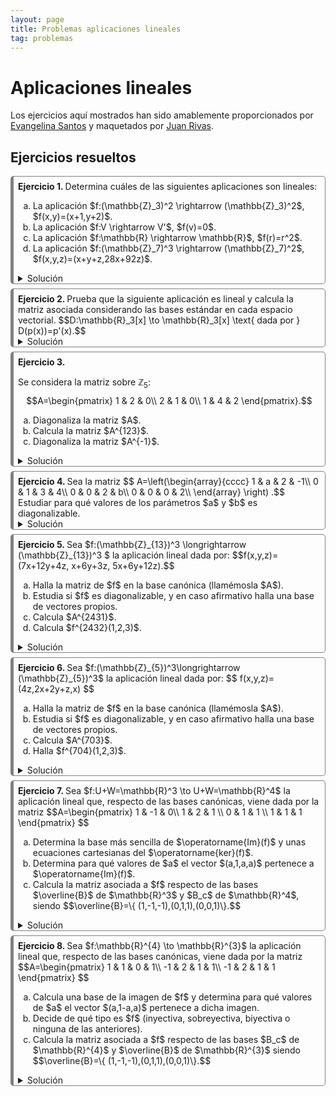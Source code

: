 ```yaml
---
layout: page
title: Problemas aplicaciones lineales
tag: problemas
---
```

<style>
@media (min-width: 38em) {
  html {
    font-size: 18px;
  }
}


body {
  counter-reset: article;
}

article:before {
  counter-increment: article;
  content: "Ejercicio " counter(article) ". ";
  font-weight: bold;
}

article {
  border-style: solid;
  border-width: 1px 1px 1px 5px;
  border-color: gray gray gray gray;
  border-radius: 5px;
  padding: 0.5em 0.5em 0em 0.5em;
  margin-bottom: 0.5em;
}
</style>

# Aplicaciones lineales

Los ejercicios aquí mostrados han sido amablemente proporcionados por [Evangelina Santos](https://www.ugr.es/~esantos/) y maquetados por [Juan Rivas](https://github.com/MrRiversGit).

## Ejercicios resueltos 

<article>
Determina cuáles de las siguientes aplicaciones son lineales:

<ol type="a">
<li>La aplicación $f:(\mathbb{Z}_3)^2 \rightarrow (\mathbb{Z}_3)^2$, $f(x,y)=(x+1,y+2)$.</li>
<li>La aplicación $f:V \rightarrow V'$, $f(v)=0$.</li>
<li>La aplicación $f:\mathbb{R} \rightarrow \mathbb{R}$, $f(r)=r^2$.</li>
<li>La aplicación $f:(\mathbb{Z}_7)^3 \rightarrow (\mathbb{Z}_7)^2$, $f(x,y,z)=(x+y+z,28x+92z)$.</li>

</ol>
<details>
<summary>Solución</summary>

<ol type="a">
<li>La aplicación $f:(\mathbb{Z}_3)^2 \rightarrow (\mathbb{Z}_3)^2$, $f(x,y)=(x+1,y+2)$.<br>

No es aplicación lineal. Basta tomar $u=(1,0)$ y $a=2$ y comprobar que no se cumple la segunda propiedad:
$$f(au)=f(2,0)=(0,2),$$
mientras que, 
$$af(u)=2(2,2)=(1,1).$$</li>

<li>La aplicación $f:V \rightarrow V'$, $f(v)=0$.<br>

Es aplicación lineal:<br>
Para cualesquiera $u,v$ se tiene $f(u+v)=0=0+0=f(u)+f(v)$.<br>
Para todo $u$ y todo $a$ se verifica $f(au)=0=a\cdot 0=af(u)$.</li>

<li>La aplicación $f:\mathbb{R} \rightarrow \mathbb{R}$, $f(r)=r^2$.<br>

No es lineal, tomamos $u=1$ y $a=2$ y comprobamos que no se cumple la segunda propiedad de aplicación lineal:
$$af(u)=2\cdot 1^2,$$
$$f(au)=f(2)=2^2.$$</li>

<li>La aplicación $f:(\mathbb{Z}_7)^3 \rightarrow (\mathbb{Z}_7)^2$, $f(x,y,z)=(x+y+z,28x+92z)$.<br>

Es aplicación lineal. Cada componente de la imagen se calcula como una combinación lineal de las componentes del vector inicial.</li>

</ol>
</details>
</article>

<article>
Prueba que la siguiente aplicación es lineal y calcula la matriz asociada considerando las bases estándar en cada espacio vectorial.
$$D:\mathbb{R}_3[x] \to \mathbb{R}_3[x] \text{ dada por } D(p(x))=p'(x).$$

<details>
<summary>Solución</summary>

Es conocido que la derivada tiene las propiedades:

<ol type="a">
<li>La derivada de una suma es la suma de las derivadas.<br>
Es decir, dadas dos funciones (derivables, y los polinomios lo son) $f$ y $g$ se verifica
$$D(f+g)=D(f)+D(g),$$
que es la primera propiedad que debe verificar una aplicación lineal. Hay que tener cuidado porque aquí $f$ y $g$ son los vectores y $D$ es la aplicación.</li>
<li>La derivada de una constante por una función es la constante por la derivada de la función.<br>
Es deir, dadas $f$ (derivable) y $a\in \mathbb{R}$ entonces
$$D(af)=aD(f),$$
que es la segunda propiedad de aplicación lineal.</li>
</ol>

Calculemos ahora la matriz asociada a $D$ utilizando la base de $\mathbb{R}_3[x]$ (el conjunto de los polinomios con coeficientes en $\mathbb{R}$ de grado menor o igual que tres), $B_s=\{1,x,x^2,x^3\}$ en el espacio inicial y en el final, puesto que son el mismo:
$$D(1)=0=(0,0,0,0)_{B_s},$$
donde el primer cero representa a la derivada del polinomio constante igual a uno, que es el polinomio constante igual a cero, cuyas coordenadas en la base $B_s$ son $(0,0,0,0)$.
Procedemos de la misma forma con los otros tres vectores de la base:
$$\begin{array}{l}
D(x)=1=(1,0,0,0)_{B_s},\\
D(x^2)=2x=(0,2,0,0)_{B_s},\\
D(x^3)=3x^2=(0,0,3,0)_{B_s}.
\end{array}
$$
Así que la matriz asociada resulta de poner estas coordenadas por columnas:
$$M_{B_sB_s}(D)=\begin{pmatrix}
0 & 1 & 0 & 0\\
0 & 0 & 2 & 0\\
0 & 0 & 0 & 3\\
0 & 0 & 0 & 0 
\end{pmatrix}.$$

</details>
</article>

<article>

Se considera la matriz sobre $\mathbb{Z}_5$: 
$$A=\begin{pmatrix}
1 & 2 & 0\\
2 & 1 & 0\\
1 & 4 & 2
\end{pmatrix}.$$

<ol type="a">
<li>Diagonaliza la matriz $A$.</li>
<li>Calcula la matriz $A^{123}$.</li>
<li>Diagonaliza la matriz $A^{-1}$.</li>

</ol>
<details>
<summary>Solución</summary>
<ol type="a">

<li>Diagonalizar la matriz $A$.<br>
En primer lugar calculamos el polinomio característico para determinar los valores propios y sus multiplicidades algebraicas:
$$|A-\lambda I|=\begin{vmatrix}
1-\lambda & 2 & 0\\
2 & 1-\lambda & 0\\
1 & 4 & 2-\lambda
\end{vmatrix}=(2-\lambda)\begin{vmatrix}
1-\lambda & 2 \\
2 & 1-\lambda \\
\end{vmatrix}= (2- \lambda)[(1-\lambda)^2-4]=(2-\lambda)(\lambda^2+3\lambda+2).$$
Las raíces de $\lambda^2+3\lambda+2$ en $\mathbb{Z}_5$ son $3$ y $4$, que son simples, luego los valores propios son $2$, $3$, $4$ con multiplicidades algebraicas $1$ para cada uno.<br>


Ahora debemos calcular cada uno de los subespacios propios:<br>

<strong>$V_{\lambda=2}$</strong> 
 
$$A-2I=\begin{pmatrix}
4 & 2 & 0\\
2 & 4 & 0\\
1 & 4 & 0
\end{pmatrix}.$$
Para calcular unas ecuaciones cartesianas más sencillas de $V_{\lambda=2}$ a partir de $(A-2I)X=0$ hacemos operaciones elementales por filas en la matriz anterior:
$$A-2I=\begin{pmatrix}
4 & 2 & 0\\
2 & 4 & 0\\
1 & 4 & 0
\end{pmatrix}\sim_{f} \begin{pmatrix}
1 & 4 & 0\\
4 & 2 & 0\\
2 & 4 & 0\\
\end{pmatrix}\sim_{f} \begin{pmatrix}
1 & 0 & 0\\
0 & 1 & 0\\
0 & 0 & 0\\
\end{pmatrix}.$$
Entonces nos quedan las cartesianas
$$\boxed{\begin{array}{l} x=0,\\ y=0. \end{array} }$$
Como el espacio $(\mathbb{Z}_{5})^3$ tiene dimensión tres y el subespacio tiene dos ecuaciones cartesianas, entonces 
la multiplicidad geométrica (esto es, la dimensión de $V_{\lambda=2}$) es 1 y una base es $\{(0,0,1)\}$.<br>

<strong>$V_{\lambda=3}$</strong> 
 
$$A-3I=\begin{pmatrix}
3 & 2 & 0\\
2 & 3 & 0\\
1 & 4 & 4
\end{pmatrix}.$$
Para calcular unas ecuaciones cartesianas más sencillas de $V_{\lambda=3}$ a partir de $(A-3I)X=0$ hacemos operaciones elementales por filas en la matriz anterior:
$$A-3I=\begin{pmatrix}
3 & 2 & 0\\
2 & 3 & 0\\
1 & 4 & 4
\end{pmatrix}\sim_{f} \begin{pmatrix}
1 & 4 & 0\\
0 & 0 & 1\\
0 & 0 & 0\\
\end{pmatrix}.$$
Entonces nos quedan las cartesianas
$$\boxed{\begin{array}{l} x+4y=0,\\ z=0. \end{array} }$$
Como el espacio $(\mathbb{Z}_{5})^3$ tiene dimensión tres y el subespacio tiene dos ecuaciones cartesianas, entonces 
la multiplicidad geométrica (esto es, la dimensión de $V_{\lambda=3}$) es 1 y una base es $\{(1,1,0)\}$.<br>

<strong>$V_{\lambda=4}$</strong> 
 
$$A-4I=\begin{pmatrix}
2 & 2 & 0\\
2 & 2 & 0\\
1 & 4 & 3
\end{pmatrix}.$$
Para calcular unas ecuaciones cartesianas más sencillas de $V_{\lambda=3}$ a partir de $(A-4I)X=0$ hacemos operaciones elementales por filas en la matriz anterior:
$$A-3I=\begin{pmatrix}
3 & 2 & 0\\
2 & 3 & 0\\
1 & 4 & 4
\end{pmatrix}\sim_{f} \begin{pmatrix}
1 & 0 & 4\\
0 & 1 & 1\\
0 & 0 & 0\\
\end{pmatrix}.$$
Entonces nos quedan las cartesianas
$$\boxed{\begin{array}{l} x+4z=0,\\ y=0. \end{array} }$$
Como el espacio $(\mathbb{Z}_{5})^3$ tiene dimensión tres y el subespacio tiene dos ecuaciones cartesianas, entonces 
la multiplicidad geométrica (esto es, la dimensión de $V_{\lambda=3}$) es 1 y una base es $\{(1,4,1)\}$.<br>

Por último, una vez comprobada que la multiplicidad algebraica y geométrica coinciden para cada valor propio escribimos las matriz diagonal $D$ (con los valores propios en la diagonal) y la matriz $P$ (con los vectores propios por columnas) cuidando de que el orden en el que se escriben los valores propios en $D$ corresponda con el orden de los vectores propios asociados en $P$:
$$D=\begin{pmatrix}
2 & 0 & 0\\
0 & 3 & 0\\
0 & 0 & 4
\end{pmatrix}, \hspace{2cm}  P=\begin{pmatrix}
0 & 1 & 1\\
0 & 1 & 4\\
1 & 0 & 1
\end{pmatrix}.$$
</li>

<li>Calcular la matriz $A^{123}$.<br>

Para calcular $A^{123}$ utilizamos la diagonalización que acabamos de realizar para la que se cumple $D=P^{-1}AP$.
Despejando $A$ tendremos $$A=PDP^{-1},$$ y podemos observar que en el producto
$$A^{123}= (PDP^{-1})(PDP^{-1})\cdots (PDP^{-1})$$
los productos $P^{-1}P=I$, y por tanto queda
$$A^{123}=PD^{123}P^{-1}.$$
Además el cálculo de las potencias de una matriz diagonal es muy sencillo, puesto que consiste en elevar a dicha potencia cada uno de los elementos de la diagonal, es decir:
$$D^{123}=\begin{pmatrix}
2^{123} & 0 & 0\\
0 & 3^{123} & 0\\
0 & 0 & 4^{123}
\end{pmatrix}.$$
Se trata entonces de calcular dichas potencias en $\mathbb{Z}_5$, para lo que utilizaremos el Teorema pequeño de Fermat: $a^4=1$ en $\mathbb{Z}_5$.<br>
Como $123=30\cdot 4+3$, entonces $2^{123}=(2^4)^30\cdot 2^3=2^3=3$. Por otro lado, $3^{123}=(3^4)^30\cdot 3^3=3^3=2$ y $4^{123}=(4^4)^30\cdot 4^3=4^3=4$.<br>
Así que 

$$D^{123}=\begin{pmatrix}
3 & 0 & 0\\
0 & 2 & 0\\
0 & 0 & 4
\end{pmatrix}.$$
Solo queda calcular $P^{-1}$ y realizar el producto $PD^{123}P^{-1}$.
$$\begin{align*}
(P|I) & =\left(\begin{array}{ccc|ccc}
0 & 1 & 1 & 1 & 0 & 0\\
0 & 1 & 4 & 0 & 1 & 0\\
1 & 0 & 1 & 0 & 0 & 1
\end{array}\right)\sim_f \left(\begin{array}{ccc|ccc}
1 & 0 & 1 & 0 & 0 & 1\\
0 & 1 & 1 & 1 & 0 & 0\\
0 & 1 & 4 & 0 & 1 & 0\\
\end{array}\right)\sim_f  \left(\begin{array}{ccc|ccc}
1 & 0 & 1 & 0 & 0 & 1\\
0 & 1 & 1 & 1 & 0 & 0\\
0 & 0 & 3 & 4 & 1 & 0\\
\end{array}\right) \\ &
\sim_f  \left(\begin{array}{ccc|ccc}
1 & 0 & 1 & 0 & 0 & 1\\
0 & 1 & 1 & 1 & 0 & 0\\
0 & 0 & 1 & 3 & 2 & 0\\
\end{array}\right)\sim_f \left(\begin{array}{ccc|ccc}
1 & 0 & 0 & 2 & 3 & 1\\
0 & 1 & 0 & 3 & 3 & 0\\
0 & 0 & 1 & 3 & 2 & 0\\
\end{array}\right)=(I|P^{-1}).
\end{align*}$$
Por último:
$$A^{123}=\begin{pmatrix}
0 & 1 & 1\\
0 & 1 & 4\\
1 & 0 & 1
\end{pmatrix}\begin{pmatrix}
3 & 0 & 0\\
0 & 2 & 0\\
0 & 0 & 4
\end{pmatrix}\begin{pmatrix}
2 & 3 & 1\\
3 & 3 & 0\\
3 & 2 & 0
\end{pmatrix}=\begin{pmatrix}
3 & 4 & 0\\
4 & 3 & 0\\
3 & 2 & 3
\end{pmatrix}.$$</li>

<li>Diagonalizar la matriz $A^{-1}$.<br>

Para diagonalizar $A^{-1}$ basta observar que como $D=P^{-1}AP$ entonces $D^{-1}=P^{-1}A^{-1}P$, luego la matriz diagonal será $D^{-1}$:
$$D^{-1}=\begin{pmatrix}
2^{-1} & 0 & 0\\
0 & 3^{-1} & 0\\
0 & 0 & 4^{-1}
\end{pmatrix}=\begin{pmatrix}
3 & 0 & 0\\
0 & 2 & 0\\
0 & 0 & 4
\end{pmatrix},$$ 
y la matriz de paso es la misma, $P$.</li>

</ol>
</details>
</article>

<article>
Sea la matriz 
$$
A=\left(\begin{array}{cccc}
 1 & a & 2 & -1\\
0 & 1 & 3 & 4\\
 0 & 0 & 2 & b\\
 0 & 0 & 0 & 2\\
\end{array}
\right)
.$$
Estudiar para qué valores de los parámetros $a$ y $b$ es
diagonalizable.

<details>
<summary>Solución</summary>

Necesitamos calcular los valores propios y sus multiplicidades algebraica y geométrica.
Los valores propios son fáciles:
$$
|A-\lambda I|=\left|\begin{array}{cccc}
 1-\lambda & a & 2 & -1\\
0 & 1-\lambda & 3 & 4\\
 0 & 0 & 2-\lambda & b\\
 0 & 0 & 0 & 2-\lambda\\
\end{array}
\right|=(1-\lambda)^2(2-\lambda)^2.$$
Los valores propios son $1$ y $2$ con multiplicidades algebraicas $2$ para cada uno.<br>

<strong>$V_{\lambda=1}$</strong> 
$$
A-I=\left(\begin{array}{cccc}
 0 & a & 2 & -1\\
0 & 0 & 3 & 4\\
 0 & 0 & 1 & b\\
 0 & 0 & 0 & 1\\
\end{array}
\right).
$$
Para que tenga rango dos (y por tanto la dimensión de $V_{\lambda=1}$ sea también dos) debe ser $a=0$.<br>

<strong>$V_{\lambda=2}$</strong> 
$$
A-2I=\left(\begin{array}{cccc}
 -1 & a & 2 & -1\\
0 & -1 & 3 & 4\\
 0 & 0 & 0 & b\\
 0 & 0 & 0 & 0\\
\end{array}
\right).
$$
Para que tenga rango dos (y por tanto la dimensión de $V_{\lambda=2}$ sea también dos) debe ser $b=0$.<br>

Concluimos que solo es diagonalizable en el caso $a=b=0$.

</details>
</article>

<article>
Sea $f:(\mathbb{Z}_{13})^3 \longrightarrow  (\mathbb{Z}_{13})^3 $ la aplicación lineal dada
por:
$$f(x,y,z)=(7x+12y+4z, x+6y+3z, 5x+6y+12z).$$
<ol type="a">
<li>Halla la matriz de $f$ en la base canónica (llamémosla $A$).</li>
<li>Estudia si $f$ es diagonalizable, y en caso afirmativo halla una base de vectores propios.</li>
<li>Calcula $A^{2431}$.</li>
<li>Calcula $f^{2432}(1,2,3)$.</li>
</ol>

<details>
<summary>Solución</summary>

<ol type="a">
<li>Hallar la matriz de $f$ en la base canónica.<br>

Para calcular la matriz asociada calculamos las imágenes de los vectores de la base canónica:
$$\begin{array}{l}
f(1,0,0)=(7,1,5),\\
f(0,1,0)=(12,6,6),\\
f(0,0,1)=(4,3,12).
\end{array}$$
Podemos, por simplificar cálculos posteriores, sustituir que $12=-1$ en $\mathbb{Z}_{13}$, y nos queda la matriz
$$A=M_{B_c}(f)=\begin{pmatrix}
7 & -1 & 4\\
1 & 6 & 3\\
5 & 6 &-1
\end{pmatrix}.$$</li>

<li>Estudiar si $f$ es diagonalizable, y hallar una base de vectores propios.<br>

Calculamos los valores propios, mediante la ecuación característica:
$$\begin{align*}
\left| \begin{array}{ccc}
7-\lambda & -1 & 4\\
1 & 6-\lambda & 3\\
5 & 6 &-1-\lambda
\end{array}\right| & 
=(7-\lambda)(6-\lambda)(-1-\lambda)-2-2-7(6-\lambda)-5(7-\lambda)+(-1-\lambda)\\ &
=-\lambda^3-\lambda^2+8\lambda -7.
\end{align*}$$
Calculamos las raíces de este polinomio (lo cual es laborioso) y  obtenemos que son $\lambda=5$ con multiplicidad algebraica 1 y $\lambda=-3(=10)$ con multiplicidad algebraica 2.<br>

Debemos calcular la multiplicidad geométrica de $\lambda=-3$ para poder decidir si es o no diagonalizable. Para ello calculamos el subespacio propio correspondiente:
$$(A+3I)=\begin{pmatrix}
10 & -1 & 4\\
1 & 9 & 3\\
5 & 6 & 2
\end{pmatrix}\sim_f \begin{pmatrix}
1 & 9 & 3\\
0 & 0 & 0\\
0 & 0 & 0\\
\end{pmatrix}.$$
Luego nos queda una única ecuación cartesiana que es $x+9y+3z=0$ y por tanto la multiplicidad geométrica (esto es, la dimensión de $V_{\lambda=2}$) es 2, así que la matriz es diagonalizable.<br>
Calculamos una base de  $V_{\lambda=-3}$:
$$\{ (4,1,0),(10,0,1) \}.$$

Necesitamos también una base de $V_{\lambda=5}$:
 $$(A-5I)=\begin{pmatrix}
2 & -1 & 4\\
1 & 1 & 3\\
5 & 6 & -6
\end{pmatrix}\sim_f 
\begin{pmatrix}
1 & 0 & -2\\
0 & 1 & 5\\
0 & 0 & 0\\
\end{pmatrix}.$$
Nos quedan las ecuaciones $V_{\lambda=5}\equiv \boxed{\begin{array}{l}
x-2z=0,\\
y+5z=0.\end{array} }$ y una base es $\{(2,-5,1)\}$.<br>
Luego la solución al problema de diagonalización es:
$$ D=\left(\begin{array}{ccc}
5 & 0 & 0\\
0 & 10 & 0\\
0 & 0 &  10
\end{array}\right)=\left(\begin{array}{ccc}
5 & 0 & 0\\
0 & -3 & 0\\
0 & 0 & -3
\end{array}\right), \hspace{1cm}  P=\left(\begin{array}{ccc}
2 & 4 & 10\\
-5 & 1 & 0\\
1 & 0 &  1
\end{array}\right).$$</li>

<li>Calcular $A^{2431}$.<br>
Para calcular la potencia pedida utilizamos la diagonalización:
$$D=P^{-1}AP \text{ o bien }  A=PDP^{-1},$$
que nos permite deducir que
$$A^{2431}=PD^{2431}P^{-1}.$$
Calculamos 
$$D^{2431}=\left(\begin{array}{ccc}
5^{2431} & 0 & 0\\
0 & 10^{2431} & 0\\
0 & 0 &  10^{2431}
\end{array}\right),$$
para lo que hemos realizado los cálculos $5^{703}, 10^{703}$ en $\mathbb{Z}_{13}$ mediante el Teorema pequeño de Fermat: $a^{12}=1$ en $\mathbb{Z}_{13}$. Obtenemos así $5^{2431}=5^{202\cdot 12+7}=5^7=8$ y además $10^{2431}=10^{202\cdot 12+7}=10^7= 10$. Y obtenemos
$$D^{2431}=\left(\begin{array}{ccc}
8 & 0 & 0\\
0 & 10 & 0\\
0 & 0 &  10
\end{array}\right).$$
Necesitamos también $P^{-1}$:
$$\begin{align*}
(P|I) & =\left(\begin{array}{ccc|ccc}
2 & 4 & 10 & 1 & 0 & 0\\
-5 & 1 & 0 & 0 & 1 & 0\\
1 & 0 &  1 & 0 & 0 & 1
\end{array}\right)\sim_f\left(\begin{array}{ccc|ccc}
1 & 0 &  1 & 0 & 0 & 1\\
0 & 4 & 8 & 1 & 0 & -2\\
0 & 1 & 5 & 0 & 1 & 5\\
\end{array}\right) \\ &
\sim_f \left(\begin{array}{ccc|ccc}
1 & 0 &  1 & 0 & 0 & 1\\
0 & 1 & 5 & 0 & 1 & 5\\
0 & 0 & 1 & 1 & -4 & 4\\
\end{array}\right)\sim_f
\left(\begin{array}{ccc|ccc}
1 & 0 &  0 & -1 & 4 & -3\\
0 & 1 & 0 & -5 & -5 & -2\\
0 & 0 & 1 & 1 & -4 & 4\\
\end{array}\right).\end{align*}
$$
Luego 
$$A^{2431}=PD^{2431}P^{-1}=\left(\begin{array}{ccc}
2 & 4 & 10\\
-5 & 1 & 0\\
1 & 0 &  1
\end{array}\right)\left(\begin{array}{ccc}
8 & 0 & 0\\
0 & 10 & 0\\
0 & 0 &  10
\end{array}\right)\left(\begin{array}{ccc}
 -1 & 4 & -3\\
-5 & -5 & -2\\
 1 & -4 & 4\\
\end{array}\right).$$</li>

<li>Calcula $f^{2432}(1,2,3)$.<br>

Basta realizar la operación $f^{2432}(1,2,3)=A^{2431}(1,2,3)^T$.</li>

</ol>
</details>
</article>

<article>
Sea $f:(\mathbb{Z}_{5})^3\longrightarrow (\mathbb{Z}_{5})^3$ la
aplicación lineal dada por:
$$
f(x,y,z)=(4z,2x+2y+z,x)
$$

<ol type="a">
<li>Halla la matriz de $f$ en la base canónica (llamémosla $A$).</li>
<li>Estudia si $f$ es diagonalizable, y en caso afirmativo halla una base de vectores propios.</li>
<li>Calcula $A^{703}$.</li>
<li>Halla $f^{704}(1,2,3)$.</li>
</ol>

<details>
<summary>Solución</summary>

<ol type="a">
<li>Hallar la matriz de $f$ en la base canónica.<br>
Calculamos las imágenes de los vectores de la base canónica:
$$\begin{array}{l}
f(1,0,0)=(0,2,1),\\
f(0,1,0)=(0,2,0),\\
f(0,0,1)=(4,1,0).
\end{array}$$
Así la matriz es 
$$A=M_{B_c}(f)=
\left(\begin{array}{ccc}
0 & 0 & 4\\
2 & 2 & 1\\
 1 & 0 & 0\\
\end{array}\right).$$</li>

<li>Estudiar si $f$ es diagonalizable y hallar una base de vectores propios.<br>
Calculamos los valores propios y sus multiplicidades algebraica y geométrica:
$$|A-\lambda I|=\left| \begin{array}{ccc}
-\lambda & 0 & 4\\
2 & 2-\lambda & 1\\
 1 & 0 & -\lambda\\
\end{array}\right|=(2-\lambda)[(-\lambda)^2-4)]=(2-\lambda)(\lambda^2-4).$$
Las raíces de $\lambda^2-4=0$ son $\lambda=2$ y $\lambda=3(=-2)$ en $\mathbb{Z}_5$. Así el valor propio $\lambda=2$ tiene multiplicidad algebraica 2 y $\lambda=3$ tiene multiplicidad algebraica 1.<br>
Calculamos $V_{\lambda=2}$:
$$
A-2I =
\left(\begin{array}{ccc}
-2 & 0 & 4\\
2 & 0 & 1\\
 1 & 0 & -2\\
\end{array}\right)\sim_f \left(\begin{array}{ccc}
 1 & 0 & -2\\
0 & 0 & 0\\
0 & 0 & 0\\
\end{array}\right).$$
Luego nos queda una única ecuación cartesiana que es $x-2z=0$ y por tanto la multiplicidad geométrica (esto es, la dimensión de $V_{\lambda=2}$) es 2, así que la matriz es diagonalizable.<br>
Calculamos una base de  $V_{\lambda=2}$:
$\{ (0,1,0),(2,0,1) \}$.<br>
Nos queda calcular una base de $V_{\lambda=3}$:
$$A-3I=
\left(\begin{array}{rrr}
-3 & 0 & 4\\
2 & -1 & 1\\
 1 & 0 & -3\\
\end{array}\right)\sim_f 
\left(\begin{array}{rrr}
 1 & 0 & -3\\
 0 & 1 & 3\\
0 & 0 & 0\\
\end{array}\right).$$
Nos quedan las ecuaciones$V_{\lambda=3}\equiv \boxed{\begin{array}{l}
x-3z=0,\\
y+3z=0.\end{array} }$. Además una base es $\{(3,2,1)\}$.<br>
Luego la solución al problema de diagonalización es:
$$D=\left(\begin{array}{rrr}
2 & 0 & 0\\
0 & 2 & 0\\
 0 & 0 & 3\\
\end{array}\right), \hspace{1cm}
 P= \left(\begin{array}{rrr}
0 & 2 & 3\\
1 & 0 & 2\\
 0 & 1 & 1\\
\end{array}\right).$$</li>

<li>Calcular $A^{703}$.<br>
Para calcular la potencia pedida utilizamos la diagonalización:
$$D=P^{-1}AP \text{ o bien }  A=PDP^{-1},$$
que nos permite deducir que
$$A^{703}=PD^{703}P^{-1}.$$
Calculamos 
$$D^{703}=\left(\begin{array}{ccc}
2^{703} & 0 & 0\\
0 & 2^{703} & 0\\
0 & 0 &  3^{703}
\end{array}\right),$$
para lo que realizamos los cálculos en $\mathbb{Z}_5$, mediante el uso del Teorema pequeño de Fermat: $2^{703}=2^{175\cdot 4+3}=2^3= 3$, y también $3^{703}=3^{175\cdot 4+3}=3^3= 2$. Obtenemos así:
$$D^{703}=\left(\begin{array}{ccc}
3 & 0 & 0\\
0 & 3 & 0\\
0 & 0 &  2
\end{array}\right).$$
También necesitamos calcular $P^{-1}$:
$$(P|I)= \left(\begin{array}{ccc|ccc}
0 & 2 & 3 & 1 & 0 & 0\\
1 & 0 & 2 & 0 & 1 & 0\\
 0 & 1 & 1 & 0 & 0 & 1\\
\end{array}\right)\sim_f \left(\begin{array}{ccc|ccc}
1 & 0 & 0 & 3 & 1 & 4\\
0 & 1 & 0 & 4 & 0 & 3\\
 0 & 0 & 1 & 1 & 0 & 3\\
\end{array}\right)=(I|P^{-1}).$$
Luego 
$$A^{703}=PD^{703}P^{-1}=\left(\begin{array}{rrr}
0 & 2 & 3\\
1 & 0 & 2\\
 0 & 1 & 1\\
\end{array}\right)\left(\begin{array}{ccc}
3 & 0 & 0\\
0 & 3 & 0\\
0 & 0 &  2
\end{array}\right)\left(\begin{array}{ccc}
 3 & 1 & 4\\
 4 & 0 & 3\\
1 & 0 & 3\\
\end{array}\right)=\left(\begin{array}{rrr}
0 & 0 & 1\\
0 & 3 & 4\\
 4 & 0 & 0\\
\end{array}\right).$$</li>

<li>Hallar $f^{703}(1,2,3)$.<br>
Basta realizar la operación 
$$f^{703}(1,2,3)=A^{703}(1,2,3)^T=
\left(\begin{array}{rrr}
0 & 0 & 1\\
0 & 3 & 4\\
 4 & 0 & 0\\
\end{array}\right)
\left(\begin{array}{rrr}
1\\
2\\
3\\
\end{array}\right)=
\left(\begin{array}{rrr}
3\\
18\\
4\\
\end{array}\right).$$</li>

</ol>
</details>
</article>

<article>
Sea $f:U+W=\mathbb{R}^3 \to U+W=\mathbb{R}^4$ la aplicación lineal que, respecto de las bases canónicas, viene dada por la matriz
$$A=\begin{pmatrix}
1 & -1 & 0\\
1 & 2 & 1 \\
0 & 1 & 1 \\
1 & 1 & 1
\end{pmatrix}
$$

<ol type="a">
<li>Determina la base más sencilla de $\operatorname{Im}(f)$ y unas ecuaciones cartesianas del $\operatorname{ker}(f)$.</li>
<li>Determina para qué valores de $a$ el vector $(a,1,a,a)$ pertenece a $\operatorname{Im}(f)$.</li>
<li>Calcula la matriz asociada a $f$ respecto de las bases $\overline{B}$ de $\mathbb{R}^3$ y $B_c$ de $\mathbb{R}^4$, siendo
$$\overline{B}=\{ (1,-1,-1),(0,1,1),(0,0,1)\}.$$</li>
</ol>

<details>
<summary>Solución</summary>

<ol type="a">
<li>Determinar la base más sencilla de $\operatorname{Im}(f)$ y unas ecuaciones cartesianas del $\operatorname{ker}(f)$.<br>
Para calcular la base más sencilla de la Imagen realizamos operaciones elementales por columnas hasta obtener la forma de Hermite por columnas:
$$ \begin{pmatrix}
1 & -1 & 0\\
1 & 2 & 1 \\
0 & 1 & 1 \\
1 & 1 & 1
\end{pmatrix}\sim_c \begin{pmatrix}
1 & 0 & 0\\
1 & 3 & 1 \\
0 & 1 & 1 \\
1 & 2 & 1
\end{pmatrix}\sim_c \begin{pmatrix}
1 & 0 & 0\\
0 & 1& 0 \\
-1 & 1 & -2 \\
0 & 1 & -1
\end{pmatrix}\sim_c \begin{pmatrix}
1 & 0 & 0\\
0 & 1& 0 \\
0 & 0 & 1 \\
1/2 & 1/2 & 1/2
\end{pmatrix}.
$$
Luego la base más sencilla de $\operatorname{Im}(f) $ es $\{(1,0,0,1/2),(0,1,0,1/2),(0,0,1,1/2)\}$.<br>
Para obtener las cartesianas del núcleo imponemos $AX=0$:
$$\operatorname{ker}(f)\equiv \left\{ \begin{array}{rl}
x-y&=0,\\
x+2y+z&=0,\\
y+z&=0,\\
x+y+z&=0.
\end{array}\right. \sim_f \left\{ \begin{array}{rl}
x-y&=0,\\
y+z&=0,\\
x&=0.
\end{array}\right. \sim_f \left\{ \begin{array}{rl}
x&=0,\\
y&=0,\\
z&=0.
\end{array}\right. $$ 
</li>

<li>Determinar para qué valores de $a$ el vector $(a,1,a,a)$ pertenece a $\operatorname{Im}(f)$.<br>
Para que $(a,1,a,a)\in \operatorname{Im}(f)$ tiene que ser combinación lineal de los vectores de una base, por ejemplo la más sencilla que hemos calculado, luego el rango de la matriz que forman los cuatro vectores debe ser tres, y por tanto el determinante siguiente debe ser cero:
$$\left|\begin{array}{cccc}
1 & 0 & 0 & a \\
0 & 1 & 0 & 1\\
0 & 0 & 1 & a\\
1/2 & 1/2 & 1/2 & a
\end{array}\right|=\left|\begin{array}{cccc}
1 & 0 & 0 & a \\
0 & 1 & 0 & 0\\
0 & 0 & 1 & a\\
1/2 & 1/2 & 1/2 & a-1/2
\end{array}\right|= \left|\begin{array}{ccc}
1 &  0 & a \\
0 &  1 & a\\
1/2  & 1/2 & a-1/2
\end{array}\right|=\frac{1}{2}(a-1)-\frac{1}{2}a=-\frac{1}{2}.$$
Como siempre es distinto de cero, este vector no está en la imagen de $f$ para ningún valor de $a$.
</li>

<li>Calcular la matriz asociada a $f$ respecto de las bases $\overline{B}$ de $\mathbb{R}^3$ y $B_c$ de $\mathbb{R}^4$.<br>
Usamos el "método de los cuatro pasos", comenzando calculando la imagen de los vectores de la base $\overline{B}$ multiplicando por la matriz $A$ cada uno de los vectores:
$$ \begin{pmatrix}
1 & -1 & 0\\
1 & 2 & 1\\
0 & 1 & 1\\
1 & 1 & 1
\end{pmatrix}\begin{pmatrix}
1\\ -1\\ -1
\end{pmatrix}=  \begin{pmatrix}
2\\ -2\\ -2 \\ -1
\end{pmatrix}$$
con lo que $f(1,-1,-1)=(2,-2,-2,-1)$, del mismo modo $f(0,1,1)=(-1,3,2,2)$, $f(0,0,1)=(0,1,1,1)$; como se obtienen las coordenadas en la base canónica solo queda escribirlos por columnas:
$$M(f,\overline{B}, B_c)=\begin{pmatrix}
2 & -1 & 0\\
-2 & 3 & 1\\
-2 & 2 & 1\\
-1 & 2 & 1
\end{pmatrix}.$$
</li>

</ol>
</details>
</article>

<article>
Sea $f:\mathbb{R}^{4} \to \mathbb{R}^{3}$ la aplicación lineal que, respecto de las bases canónicas, viene dada por la matriz
$$A=\begin{pmatrix}
1 & 1 & 0 & 1\\
-1 & 2 & 1 & 1\\
-1 & 2 & 1 & 1
\end{pmatrix}
$$

<ol type="a">
<li>Calcula una base de la imagen de $f$ y determina para qué valores de $a$ el vector $(a,1-a,a)$ pertenece a dicha imagen.</li>
<li>Decide de qué tipo es $f$ (inyectiva, sobreyectiva, biyectiva o ninguna de las anteriores).</li>
<li>Calcula la matriz asociada a $f$ respecto de las bases $B_c$ de $\mathbb{R}^{4}$ y $\overline{B}$ de $\mathbb{R}^{3}$ siendo
$$\overline{B}=\{ (1,-1,-1),(0,1,1),(0,0,1)\}.$$</li>
</ol>

<details>
<summary>Solución</summary>

<ol type="a">
<li>Calcular una base de la imagen de $f$ y determinar para qué valores de $a$ el vector $(a,1-a,a)$ pertenece a dicha imagen.<br>
$$A=\begin{pmatrix}
1 & 1 & 0 & 1\\
-1 & 2 & 1 & 1\\
-1 & 2 & 1 & 1
\end{pmatrix}\sim_c \begin{pmatrix}
1 & 0 & 0 & 0\\
-1 & 3 & 1 & 2\\
-1 & 3 & 1 & 2
\end{pmatrix}\sim_c \begin{pmatrix}
1 & 0 & 0 & 0\\
0 & 1 & 0 & 0\\
0 & 1 & 0 & 0
\end{pmatrix}
$$
Así que la base de $Im(f)$ que obtenemos es $\{ (1,0,0),(0,1,1)\}$.<br>
Para que $(a,1-a,a)\in Im(f)$ debe ser combinación lineal de estos vectores y por tanto el determinante de la matriz 
$$\begin{pmatrix}
1 & 0 & a\\
0 & 1 & 1-a\\
0 & 1 & a
\end{pmatrix}$$
debe ser $0$, así que debe ser $a-(1-a)=0$. Por tanto este vector está en la imagen para $a=1/2$ y no está en el resto de casos.
</li>

<li>Decidir de qué tipo es $f$.<br>
Como $\operatorname{dim}(\operatorname{Im}(f))=2\not = \operatorname{dim}(\mathbb{R}^{3})$, entonces no es sobreyectiva.
Usando la fórmula de las dimensiones:
$$\operatorname{dim}(\mathbb{R}^{4})= \operatorname{dim}(\operatorname{ker}(f)) + \operatorname{dim}(\operatorname{Im}(f))$$
obtenemos que $\operatorname{dim}(\operatorname{ker}(f))=2$ y por tanto como $\operatorname{ker}(f)\not = \{0\}$, entonces tampoco es inyectiva.
</li>

<li>Calcular la matriz asociada a $f$ respecto de las bases $B_c$ de $\mathbb{R}^{4}$ y $\overline{B}$ de $\mathbb{R}^{3}$.<br>
Como de los datos del problema obtenemos
$$\begin{array}{rl}
f(1,0,0,0)=&(1,-1,-1),\\
f(0,1,0,0)=&(1,2,2),\\
f(0,0,1,0)=&(0,1,1),\\
f(0,0,0,1)=&(1,1,1).
\end{array}$$
Solo hay que calcular las coordenadas de estos vectores respecto de $\overline{B}$
$$\begin{array}{rl}
f(1,0,0,0)=&(1,0,0)_{\overline{B}},\\
f(0,1,0,0)=&(1,3,0)_{\overline{B}},\\
f(0,0,1,0)=&(0,1,0)_{\overline{B}},\\
f(0,0,0,1)=&(1,2,0)_{\overline{B}},
\end{array}$$
y por tanto, 
$$\mathcal{M}(f,B_c,\overline{B})= \begin{pmatrix}
1 & 1 & 0 & 1\\
0 & 3 & 1 & 2\\
0 & 0 & 0 & 0
\end{pmatrix}.$$
</li>
</ol>

</details>
</article>
